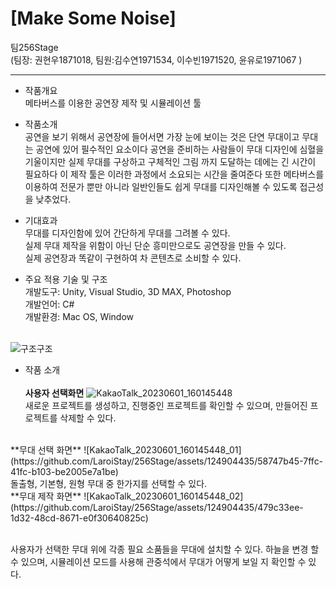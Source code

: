 # **[Make Some Noise]**
팀256Stage
<br/>(팀장: 권현우1871018, 팀원:김수연1971534, 이수빈1971520, 윤유로1971067 )
___

+ 작품개요
 <br/>메타버스를 이용한 공연장 제작 및 시뮬레이션 툴
 
+ 작품소개
<br/> 공연을 보기 위해서 공연장에 들어서면 가장 눈에 보이는 것은 단연 무대이고 무대는 공연에 있어 필수적인 요소이다 공연을 준비하는 사람들이 무대 디자인에 심혈을 기울이지만 실제 무대를 구상하고 구체적인 그림 까지 도달하는 데에는 긴 시간이 필요하다 이 제작 툴은 이러한 과정에서 소요되는 시간을 줄여준다 또한 메타버스를 이용하여 전문가 뿐만 아니라 일반인들도 쉽게 무대를 디자인해볼 수 있도록 접근성을 낮추었다. 

+ 기대효과
<br/> 무대를 디자인함에 있어 간단하게 무대를 그려볼 수 있다.
<br/> 실제 무대 제작을 위함이 아닌 단순 흥미만으로도 공연장을 만들 수 있다.
<br/> 실제 공연장과 똑같이 구현하여 차 콘텐츠로 소비할 수 있다.
 
+ 주요 적용 기술 및 구조
<br/> 개발도구: Unity, Visual Studio, 3D MAX, Photoshop
<br/> 개발언어: C#
<br/> 개발환경: Mac OS, Window

<br/>![구조구조](https://github.com/LaroiStay/256Stage/assets/124904435/95fef843-e6ad-4a73-a95a-442ec4c4c2d7)

+ 작품 소개
<br/><br/>
**사용자 선택화면**
![KakaoTalk_20230601_160145448](https://github.com/LaroiStay/256Stage/assets/124904435/5c8b3901-c539-4466-a843-9bba5984a9a5)
<br/>새로운 프로젝트를 생성하고, 진행중인 프로젝트를 확인할 수 있으며, 만들어진 프로젝트를 삭제할 수 있다.

<br/>
**무대 선택 화면**
![KakaoTalk_20230601_160145448_01](https://github.com/LaroiStay/256Stage/assets/124904435/58747b45-7ffc-41fc-b103-be2005e7a1be)
<br/>돌출형, 기본형, 원형 무대 중 한가지를 선택할 수 있다.

<br/>
**무대 제작 화면**
![KakaoTalk_20230601_160145448_02](https://github.com/LaroiStay/256Stage/assets/124904435/479c33ee-1d32-48cd-8671-e0f30640825c)

<br/> 사용자가 선택한 무대 위에 각종 필요 소품들을 무대에 설치할 수 있다. 하늘을 변경 할 수 있으며, 시뮬레이션 모드를 사용해 관중석에서 무대가 어떻게 보일 지 확인할 수 있다.



